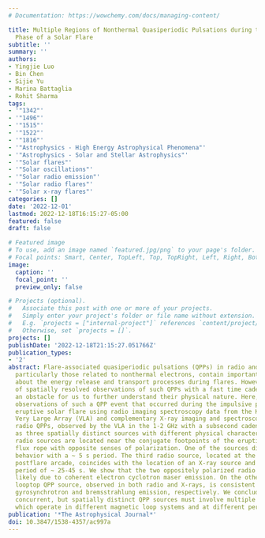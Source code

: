 ```yaml
---
# Documentation: https://wowchemy.com/docs/managing-content/

title: Multiple Regions of Nonthermal Quasiperiodic Pulsations during the Impulsive
  Phase of a Solar Flare
subtitle: ''
summary: ''
authors:
- Yingjie Luo
- Bin Chen
- Sijie Yu
- Marina Battaglia
- Rohit Sharma
tags:
- '"1342"'
- '"1496"'
- '"1515"'
- '"1522"'
- '"1816"'
- '"Astrophysics - High Energy Astrophysical Phenomena"'
- '"Astrophysics - Solar and Stellar Astrophysics"'
- '"Solar flares"'
- '"Solar oscillations"'
- '"Solar radio emission"'
- '"Solar radio flares"'
- '"Solar x-ray flares"'
categories: []
date: '2022-12-01'
lastmod: 2022-12-18T16:15:27-05:00
featured: false
draft: false

# Featured image
# To use, add an image named `featured.jpg/png` to your page's folder.
# Focal points: Smart, Center, TopLeft, Top, TopRight, Left, Right, BottomLeft, Bottom, BottomRight.
image:
  caption: ''
  focal_point: ''
  preview_only: false

# Projects (optional).
#   Associate this post with one or more of your projects.
#   Simply enter your project's folder or file name without extension.
#   E.g. `projects = ["internal-project"]` references `content/project/deep-learning/index.md`.
#   Otherwise, set `projects = []`.
projects: []
publishDate: '2022-12-18T21:15:27.051766Z'
publication_types:
- '2'
abstract: Flare-associated quasiperiodic pulsations (QPPs) in radio and X-ray wavelengths,
  particularly those related to nonthermal electrons, contain important information
  about the energy release and transport processes during flares. However, the paucity
  of spatially resolved observations of such QPPs with a fast time cadence has been
  an obstacle for us to further understand their physical nature. Here, we report
  observations of such a QPP event that occurred during the impulsive phase of a C1.8-class
  eruptive solar flare using radio imaging spectroscopy data from the Karl G. Jansky
  Very Large Array (VLA) and complementary X-ray imaging and spectroscopy data. The
  radio QPPs, observed by the VLA in the 1-2 GHz with a subsecond cadence, are shown
  as three spatially distinct sources with different physical characteristics. Two
  radio sources are located near the conjugate footpoints of the erupting magnetic
  flux rope with opposite senses of polarization. One of the sources displays a QPP
  behavior with a ~ 5 s period. The third radio source, located at the top of the
  postflare arcade, coincides with the location of an X-ray source and shares a similar
  period of ~ 25-45 s. We show that the two oppositely polarized radio sources are
  likely due to coherent electron cyclotron maser emission. On the other hand, the
  looptop QPP source, observed in both radio and X-rays, is consistent with incoherent
  gyrosynchrotron and bremsstrahlung emission, respectively. We conclude that the
  concurrent, but spatially distinct QPP sources must involve multiple mechanisms
  which operate in different magnetic loop systems and at different periods.
publication: '*The Astrophysical Journal*'
doi: 10.3847/1538-4357/ac997a
---
```

